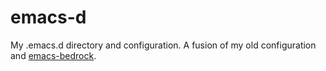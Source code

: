 emacs-d
=======

My .emacs.d directory and configuration. A fusion of my old configuration and [emacs-bedrock](https://sr.ht/~ashton314/emacs-bedrock/).
